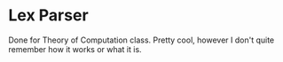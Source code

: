 # Lex Parser  
Done for Theory of Computation class. Pretty cool, however I don't quite remember how it works or what it is.
